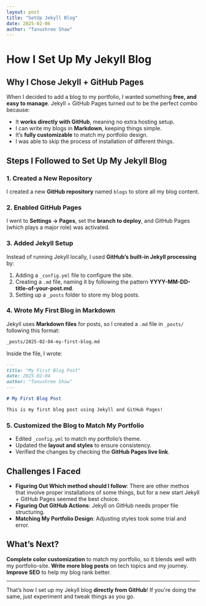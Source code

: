 ```yaml
---
layout: post
title: "SetUp Jekyll Blog"
date: 2025-02-06
author: "Tanushree Shaw"
---
```

# How I Set Up My Jekyll Blog

## Why I Chose Jekyll + GitHub Pages

When I decided to add a blog to my portfolio, I wanted something **free, and easy to manage**. Jekyll + GitHub Pages turned out to be the perfect combo because:
- It **works directly with GitHub**, meaning no extra hosting setup.
- I can write my blogs in **Markdown**, keeping things simple.
- It’s **fully customizable** to match my portfolio design.
- I was able to skip the process of installation of different things.

## Steps I Followed to Set Up My Jekyll Blog

### 1. Created a New Repository
I created a new **GitHub repository** named `blogs` to store all my blog content.

### 2. Enabled GitHub Pages
I went to **Settings → Pages**, set the **branch to deploy**, and GitHub Pages (which plays a major role) was activated.

### 3. Added Jekyll Setup
Instead of running Jekyll locally, I used **GitHub’s built-in Jekyll processing** by:
1. Adding a `_config.yml` file to configure the site.
2. Creating a `.md` file, naming it by following the pattern **YYYY-MM-DD-title-of-your-post.md**.
3. Setting up a `_posts` folder to store my blog posts.

### 4. Wrote My First Blog in Markdown
Jekyll uses **Markdown files** for posts, so I created a `.md` file in `_posts/` following this format:
```sh
_posts/2025-02-04-my-first-blog.md
```
Inside the file, I wrote:
```md
---
title: "My First Blog Post"
date: 2025-02-04
author: "Tanushree Shaw"
---

# My First Blog Post

This is my first blog post using Jekyll and GitHub Pages! 
```

### 5. Customized the Blog to Match My Portfolio
- Edited `_config.yml` to match my portfolio’s theme.
- Updated the **layout and styles** to ensure consistency.
- Verified the changes by checking the **GitHub Pages live link**.

## Challenges I Faced
- **Figuring Out Which method should I follow**: There are other methos that involve proper installations of some things, but for a new start Jekyll + GitHub Pages seemed the best choice.
- **Figuring Out GitHub Actions**: Jekyll on GitHub needs proper file structuring.
- **Matching My Portfolio Design**: Adjusting styles took some trial and error.

## What’s Next?
 **Complete color customization** to match my portfolio, so it blends well with my portfolio-site.
 **Write more blog posts** on tech topics and my journey.
 **Improve SEO** to help my blog rank better.

---
That’s how I set up my Jekyll blog **directly from GitHub**! If you're doing the same, just experiment and tweak things as you go. 
